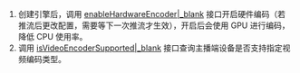   1. 创建引擎后，调用 [enableHardwareEncoder\|_blank](@enableHardwareEncoder) 接口开启硬件编码（若推流后更改配置，需要等下一次推流才生效），开启后会使用 GPU 进行编码，降低 CPU 使用率。
  2. 调用 [isVideoEncoderSupported\|_blank](@isVideoEncoderSupported) 接口查询主播端设备是否支持指定视频编码类型。



